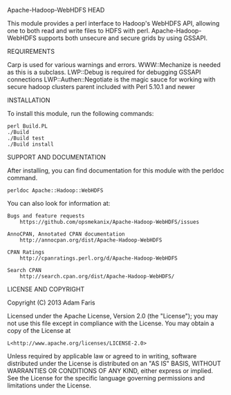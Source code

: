 Apache-Hadoop-WebHDFS
HEAD

This module provides a perl interface to Hadoop's WebHDFS API, allowing one to 
both read and write files to HDFS with perl.  Apache-Hadoop-WebHDFS supports
both unsecure and secure grids by using GSSAPI.  

REQUIREMENTS

Carp                   is used for various warnings and errors.
WWW::Mechanize         is needed as this is a subclass.
LWP::Debug             is required for debugging GSSAPI connections
LWP::Authen::Negotiate is the magic sauce for working with secure hadoop clusters
parent                 included with Perl 5.10.1 and newer 

INSTALLATION

To install this module, run the following commands:

	perl Build.PL
	./Build
	./Build test
	./Build install

SUPPORT AND DOCUMENTATION

After installing, you can find documentation for this module with the
perldoc command.

    perldoc Apache::Hadoop::WebHDFS

You can also look for information at:

    Bugs and feature requests
        https://github.com/opsmekanix/Apache-Hadoop-WebHDFS/issues

    AnnoCPAN, Annotated CPAN documentation
        http://annocpan.org/dist/Apache-Hadoop-WebHDFS

    CPAN Ratings
        http://cpanratings.perl.org/d/Apache-Hadoop-WebHDFS

    Search CPAN
        http://search.cpan.org/dist/Apache-Hadoop-WebHDFS/


LICENSE AND COPYRIGHT

Copyright (C) 2013 Adam Faris

Licensed under the Apache License, Version 2.0 (the "License");
you may not use this file except in compliance with the License.
You may obtain a copy of the License at

    L<http://www.apache.org/licenses/LICENSE-2.0>

Unless required by applicable law or agreed to in writing, software
distributed under the License is distributed on an "AS IS" BASIS,
WITHOUT WARRANTIES OR CONDITIONS OF ANY KIND, either express or implied.
See the License for the specific language governing permissions and
limitations under the License.



